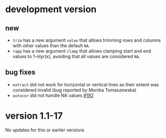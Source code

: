 # development version 

## new

- `trim` has a new argument `value` that allows trimming rows and columns with other values than the default `NA`.
- `rapp` has a new argument `clamp` that allows clamping start and end values to 1-nlyr(x), avoiding that all values are considered `NA`.

## bug fixes

* `extract` did not work for horizontal or vertical lines as their extent was considered invalid (bug reported by Monika Tomaszewska)
* `autocor` did not handle NA values [#192](https://github.com/rspatial/terra/issues/192)


# version 1.1-17

No updates for this or earlier versions
